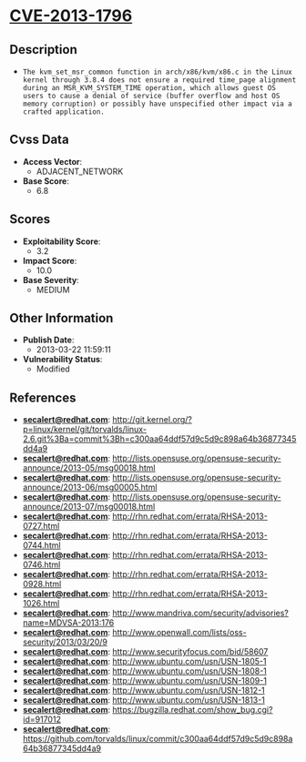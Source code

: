 
# [CVE-2013-1796](http://git.kernel.org/?p=linux/kernel/git/torvalds/linux-2.6.git%3Ba=commit%3Bh=c300aa64ddf57d9c5d9c898a64b36877345dd4a9)

## Description

- `The kvm_set_msr_common function in arch/x86/kvm/x86.c in the Linux kernel through 3.8.4 does not ensure a required time_page alignment during an MSR_KVM_SYSTEM_TIME operation, which allows guest OS users to cause a denial of service (buffer overflow and host OS memory corruption) or possibly have unspecified other impact via a crafted application.`

## Cvss Data

- **Access Vector**:
  - ADJACENT_NETWORK
- **Base Score**:
  - 6.8

## Scores

- **Exploitability Score**:
  - 3.2
- **Impact Score**:
  - 10.0
- **Base Severity**:
  - MEDIUM

## Other Information

- **Publish Date**:
  - 2013-03-22 11:59:11
- **Vulnerability Status**:
  - Modified

## References

- **secalert@redhat.com**: http://git.kernel.org/?p=linux/kernel/git/torvalds/linux-2.6.git%3Ba=commit%3Bh=c300aa64ddf57d9c5d9c898a64b36877345dd4a9
- **secalert@redhat.com**: http://lists.opensuse.org/opensuse-security-announce/2013-05/msg00018.html
- **secalert@redhat.com**: http://lists.opensuse.org/opensuse-security-announce/2013-06/msg00005.html
- **secalert@redhat.com**: http://lists.opensuse.org/opensuse-security-announce/2013-07/msg00018.html
- **secalert@redhat.com**: http://rhn.redhat.com/errata/RHSA-2013-0727.html
- **secalert@redhat.com**: http://rhn.redhat.com/errata/RHSA-2013-0744.html
- **secalert@redhat.com**: http://rhn.redhat.com/errata/RHSA-2013-0746.html
- **secalert@redhat.com**: http://rhn.redhat.com/errata/RHSA-2013-0928.html
- **secalert@redhat.com**: http://rhn.redhat.com/errata/RHSA-2013-1026.html
- **secalert@redhat.com**: http://www.mandriva.com/security/advisories?name=MDVSA-2013:176
- **secalert@redhat.com**: http://www.openwall.com/lists/oss-security/2013/03/20/9
- **secalert@redhat.com**: http://www.securityfocus.com/bid/58607
- **secalert@redhat.com**: http://www.ubuntu.com/usn/USN-1805-1
- **secalert@redhat.com**: http://www.ubuntu.com/usn/USN-1808-1
- **secalert@redhat.com**: http://www.ubuntu.com/usn/USN-1809-1
- **secalert@redhat.com**: http://www.ubuntu.com/usn/USN-1812-1
- **secalert@redhat.com**: http://www.ubuntu.com/usn/USN-1813-1
- **secalert@redhat.com**: https://bugzilla.redhat.com/show_bug.cgi?id=917012
- **secalert@redhat.com**: https://github.com/torvalds/linux/commit/c300aa64ddf57d9c5d9c898a64b36877345dd4a9
